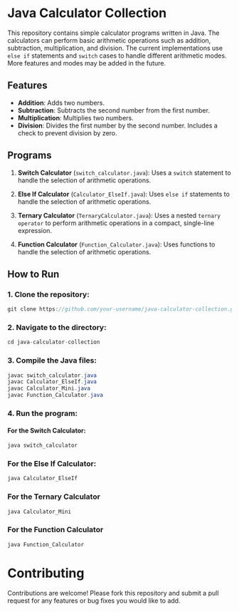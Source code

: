 # Java Calculator Collection

This repository contains simple calculator programs written in Java. The calculators can perform basic arithmetic operations such as addition, subtraction, multiplication, and division. The current implementations use `else if` statements and `switch` cases to handle different arithmetic modes. More features and modes may be added in the future.

## Features

- **Addition**: Adds two numbers.
- **Subtraction**: Subtracts the second number from the first number.
- **Multiplication**: Multiplies two numbers.
- **Division**: Divides the first number by the second number. Includes a check to prevent division by zero.

## Programs

1. **Switch Calculator** (`switch_calculator.java`): Uses a `switch` statement to handle the selection of arithmetic operations.

2. **Else If Calculator** (`Calculator_ElseIf.java`): Uses `else if` statements to handle the selection of arithmetic operations.

3. **Ternary Calculator** (`TernaryCalculator.java`): Uses a nested `ternary operator` to perform arithmetic operations in a compact, single-line expression.

5. **Function Calculator**  (`Function_Calculator.java`): Uses functions to handle the selection of arithmetic operations.

## How to Run

### 1. Clone the repository:

```java
git clone https://github.com/your-username/java-calculator-collection.git
```

### 2. Navigate to the directory:
```java
cd java-calculator-collection
```

### 3. Compile the Java files:
```java
javac switch_calculator.java
javac Calculator_ElseIf.java
javac Calculator_Mini.java
javac Function_Calculator.java
```

### 4. Run the program:
   #### For the Switch Calculator:
   ```java
   java switch_calculator
   ```
   ### For the Else If Calculator:
   ```java
   java Calculator_ElseIf
   ```
   ### For the Ternary Calculator
   ```java
   java Calculator_Mini
   ```
   ### For the Function Calculator
   ```java
   java Function_Calculator
   ```
# Contributing
Contributions are welcome! Please fork this repository and submit a pull request for any features or bug fixes you would like to add.
